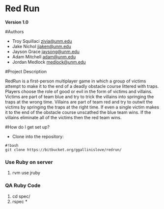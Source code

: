 # Red Run
**Version 1.0**

#Authors
* Troy Squillaci <zivia@unm.edu>
* Jake Nichol <jjaken@unm.edu>
* Jayson Grace <jaysong@unm.edu>
* Adam Mitchell <adam@unm.edu>
* Jordan Medlock <medlock@unm.edu>

#Project Description

RedRun is a first-person multiplayer game in which a group of victims attempt to make it to the end of a deadly obstacle course littered with traps. Players choose the role of good or evil in the form of victims and villains. Victims are part of team blue and try to trick the villains into springing the traps at the wrong time. Villains are part of team red and try to outwit the victims by springing the traps at the right time. If even a single victim makes it to the end of the obstacle course unscathed the blue team wins. If the villains eliminate all of the victims then the red team wins.

#How do I get set up?

* Clone into the repository:

```
#!bash
git clone https://bitbucket.org/ggallinislove/redrun/

```

### Use Ruby on server ###
1. rvm use jruby

### QA Ruby Code ###
1. cd spec/
2. rspec *